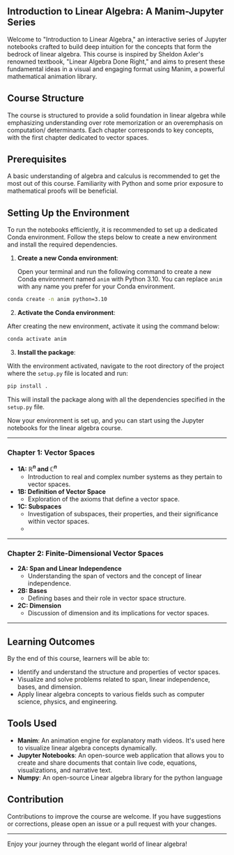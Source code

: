 ## Introduction to Linear Algebra: A Manim-Jupyter Series

Welcome to "Introduction to Linear Algebra," an interactive series of Jupyter notebooks crafted to build deep intuition for the concepts that form the bedrock of linear algebra. This course is inspired by Sheldon Axler's renowned textbook, "Linear Algebra Done Right," and aims to present these fundamental ideas in a visual and engaging format using Manim, a powerful mathematical animation library.

## Course Structure

The course is structured to provide a solid foundation in linear algebra while emphasizing understanding over rote memorization or an overemphasis on computation/ determinants. Each chapter corresponds to key concepts, with the first chapter dedicated to vector spaces.

## Prerequisites

A basic understanding of algebra and calculus is recommended to get the most out of this course. Familiarity with Python and some prior exposure to mathematical proofs will be beneficial.

## Setting Up the Environment

To run the notebooks efficiently, it is recommended to set up a dedicated Conda environment. Follow the steps below to create a new environment and install the required dependencies.

1. **Create a new Conda environment**:

   Open your terminal and run the following command to create a new Conda environment named `anim` with Python 3.10. You can replace `anim` with any name you prefer for your Conda environment.

```bash
conda create -n anim python=3.10
```
2. **Activate the Conda environment**:

After creating the new environment, activate it using the command below:
```bash
conda activate anim
```

3. **Install the package**:

With the environment activated, navigate to the root directory of the project where the `setup.py` file is located and run:
```bash
pip install .
```

This will install the package along with all the dependencies specified in the `setup.py` file.

Now your environment is set up, and you can start using the Jupyter notebooks for the linear algebra course.

---

### Chapter 1: Vector Spaces

- **1A: $\mathbb{R}^n$ and $\mathbb{C}^n$**
  - Introduction to real and complex number systems as they pertain to vector spaces.
- **1B: Definition of Vector Space**
  - Exploration of the axioms that define a vector space.
- **1C: Subspaces**
  - Investigation of subspaces, their properties, and their significance within vector spaces.
  - 
---

### Chapter 2: Finite-Dimensional Vector Spaces

- **2A: Span and Linear Independence**
  - Understanding the span of vectors and the concept of linear independence.
- **2B: Bases**
  - Defining bases and their role in vector space structure.
- **2C: Dimension**
  - Discussion of dimension and its implications for vector spaces.
    
---

## Learning Outcomes

By the end of this course, learners will be able to:

- Identify and understand the structure and properties of vector spaces.
- Visualize and solve problems related to span, linear independence, bases, and dimension.
- Apply linear algebra concepts to various fields such as computer science, physics, and engineering.

## Tools Used

- **Manim**: An animation engine for explanatory math videos. It's used here to visualize linear algebra concepts dynamically.
- **Jupyter Notebooks**: An open-source web application that allows you to create and share documents that contain live code, equations, visualizations, and narrative text.
- **Numpy**: An open-source Linear algebra library for the python language
## Contribution

Contributions to improve the course are welcome. If you have suggestions or corrections, please open an issue or a pull request with your changes.

---

Enjoy your journey through the elegant world of linear algebra!
